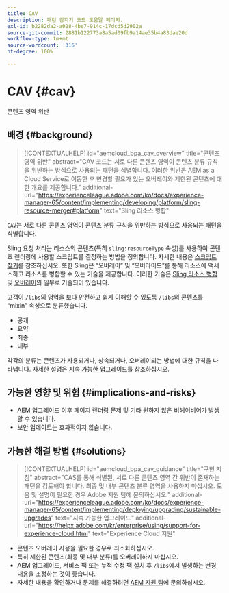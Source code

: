 ```yaml
---
title: CAV
description: 패턴 감지기 코드 도움말 페이지.
exl-id: b2282da2-a028-4be7-914c-17dcd5d2902a
source-git-commit: 2881b122773a8a5ad09fb9a14ae35b4a83dae20d
workflow-type: tm+mt
source-wordcount: '316'
ht-degree: 100%

---
```


# CAV {#cav}

콘텐츠 영역 위반

## 배경 {#background}

>[!CONTEXTUALHELP]
>id="aemcloud_bpa_cav_overview"
>title="콘텐츠 영역 위반"
>abstract="CAV 코드는 서로 다른 콘텐츠 영역이 콘텐츠 분류 규칙을 위반하는 방식으로 사용되는 패턴을 식별합니다. 이러한 위반은 AEM as a Cloud Service로 이동한 후 변경할 필요가 있는 오버레이와 제한된 콘텐츠에 대한 개요를 제공합니다."
>additional-url="https://experienceleague.adobe.com/ko/docs/experience-manager-65/content/implementing/developing/platform/sling-resource-merger#platform" text="Sling 리소스 병합"

`CAV`는 서로 다른 콘텐츠 영역이 콘텐츠 분류 규칙을 위반하는 방식으로 사용되는 패턴을 식별합니다.

Sling 요청 처리는 리소스의 콘텐츠(특히 `sling:resourceType` 속성)를 사용하여 콘텐츠 렌더링에 사용할 스크립트를 결정하는 방법을 정의합니다. 자세한 내용은 [스크립트 찾기](https://experienceleague.adobe.com/ko/docs/experience-manager-65/content/implementing/developing/introduction/the-basics#locating-the-script)를 참조하십시오. 또한 Sling은 “오버레이” 및 “오버라이드”를 통해 리소스에 액세스하고 리소스를 병합할 수 있는 기술을 제공합니다. 이러한 기술은 [Sling 리소스 병합](https://experienceleague.adobe.com/ko/docs/experience-manager-65/content/implementing/developing/platform/sling-resource-merger) 및 [오버레이](https://experienceleague.adobe.com/ko/docs/experience-manager-65/content/implementing/developing/platform/overlays)의 일부로 기술되어 있습니다.

고객이 `/libs`의 영역을 보다 안전하고 쉽게 이해할 수 있도록 `/libs`의 콘텐츠를 “mixin” 속성으로 분류했습니다.

* 공개
* 요약
* 최종
* 내부

각각의 분류는 콘텐츠가 사용되거나, 상속되거나, 오버레이되는 방법에 대한 규칙을 나타냅니다. 자세한 설명은 [지속 가능한 업그레이드](https://experienceleague.adobe.com/ko/docs/experience-manager-65/content/implementing/deploying/upgrading/sustainable-upgrades)를 참조하십시오.

## 가능한 영향 및 위험 {#implications-and-risks}

* AEM 업그레이드 이후 페이지 렌더링 문제 및 기타 원하지 않은 비헤이비어가 발생할 수 있습니다.
* 보안 업데이트는 효과적이지 않습니다.

## 가능한 해결 방법 {#solutions}

>[!CONTEXTUALHELP]
>id="aemcloud_bpa_cav_guidance"
>title="구현 지침"
>abstract="CAS를 통해 식별된, 서로 다른 콘텐츠 영역 간 위반이 존재하는 패턴을 검토해야 합니다. 최종 및 내부 콘텐츠 분류 영역을 사용하지 마십시오. 도움 및 설명이 필요한 경우 Adobe 지원 팀에 문의하십시오."
>additional-url="https://experienceleague.adobe.com/ko/docs/experience-manager-65/content/implementing/deploying/upgrading/sustainable-upgrades" text="지속 가능한 업그레이드"
>additional-url="https://helpx.adobe.com/kr/enterprise/using/support-for-experience-cloud.html" text="Experience Cloud 지원"

* 콘텐츠 오버레이 사용을 필요한 경우로 최소화하십시오.
* 특히 제한된 콘텐츠(최종 및 내부 분류)를 오버레이하지 마십시오.
* AEM 업그레이드, 서비스 팩 또는 누적 수정 팩 설치 후 `/libs`에서 발생하는 변경 내용을 조정하는 것이 좋습니다.
* 자세한 내용을 확인하거나 문제를 해결하려면 [AEM 지원 팀](https://helpx.adobe.com/kr/enterprise/using/support-for-experience-cloud.html)에 문의하십시오.

